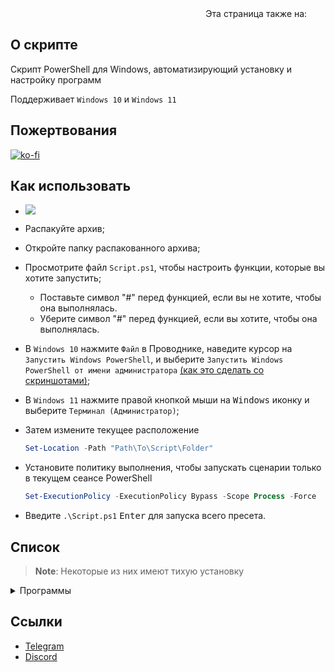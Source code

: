 <div align="right">
  Эта страница также на:
  <a title="English" href="README.md"><img src="https://upload.wikimedia.org/wikipedia/en/a/ae/Flag_of_the_United_Kingdom.svg" height="11px"/></a>
  <a title="Українська" href="README_uk-ua.md"><img src="https://upload.wikimedia.org/wikipedia/commons/4/49/Flag_of_Ukraine.svg" height="11px"/></a>
</div>

## О скрипте

Скрипт PowerShell для Windows, автоматизирующий установку и настройку программ

Поддерживает `Windows 10` и `Windows 11`

## Пожертвования

[![ko-fi](https://www.ko-fi.com/img/githubbutton_sm.svg)](https://ko-fi.com/lowlife)

## Как использовать

* <a href="https://github.com/lowl1f3/Script/archive/refs/heads/main.zip"><img src="https://img.shields.io/badge/Скачать-%20ZIP-green&?style=for-the-badge"/></a>
* Распакуйте архив;
* Откройте папку распакованного архива;
* Просмотрите файл `Script.ps1`, чтобы настроить функции, которые вы хотите запустить;
  * Поставьте символ "#" перед функцией, если вы не хотите, чтобы она выполнялась.
  * Уберите символ "#" перед функцией, если вы хотите, чтобы она выполнялась.
* В `Windows 10` нажмите `Файл` в Проводнике, наведите курсор на `Запустить Windows PowerShell`, и выберите `Запустить Windows PowerShell от имени администратора` [(как это сделать со скриншотами)](https://www.howtogeek.com/662611/9-ways-to-open-powershell-in-windows-10/);
* В `Windows 11` нажмите правой кнопкой мыши на <kbd>Windows</kbd> иконку и выберите `Терминал (Администратор)`;
* Затем измените текущее расположение

  ```powershell
  Set-Location -Path "Path\To\Script\Folder"
  ```

* Установите политику выполнения, чтобы запускать сценарии только в текущем сеансе PowerShell

  ```powershell
  Set-ExecutionPolicy -ExecutionPolicy Bypass -Scope Process -Force
  ```

* Введите `.\Script.ps1` <kbd>Enter</kbd> для запуска всего пресета.

## Список

> **Note**: Некоторые из них имеют тихую установку

<details>
  <summary>Программы</summary>

* [Telegram](https://desktop.telegram.org)
* [Spotify](https://www.spotify.com/download/windows)
* [Discord](https://discord.com/download)
  * [Better Discord](https://betterdiscord.app), [плагины](https://github.com/lowl1f3/Script/blob/main/src/Module/Source.psm1#L178) и [темы](https://github.com/lowl1f3/Script/blob/main/src/Module/Source.psm1#L285)
* [Steam](https://store.steampowered.com/about)
* [Google Chrome](https://chromeenterprise.google/browser/download/#windows-tab)
* [NanaZip](https://github.com/M2Team/NanaZip)
* [Кастомный курсор](https://www.deviantart.com/jepricreations/art/Windows-11-Cursors-Concept-v2-886489356)
* [Notepad++](https://notepad-plus-plus.org/downloads)
* [GitHub Desktop](https://desktop.github.com)
* [Visual Stutio](https://visualstudio.microsoft.com/#vs-section)
* [Visual Stutio Code](https://code.visualstudio.com/Download)
* [TeamSpeak 3](https://teamspeak.com/en/downloads)
* [qBittorrent](https://www.qbittorrent.org/download.php)
* [Adobe Creative Cloud](https://creativecloud.adobe.com/en/apps/download/creative-cloud)
* [Java 8(JRE)](https://www.java.com/en/download) и [Java 19(JDK)](https://www.oracle.com/java/technologies/downloads/#jdk19-windows)
* [WireGuard](https://www.wireguard.com/install)
* [Настраиваемый](https://github.com/farag2/Office) Microsoft Office
  * Word, Excel, PowerPoint, Outlook
* [Sophia Script](https://github.com/farag2/Sophia-Script-for-Windows)
  * [Системные требования](https://github.com/farag2/Sophia-Script-for-Windows#system-requirements)
</details>

## Ссылки

* [Telegram](https://t.me/lowlif3)
* [Discord](https://discord.com/users/330825971835863042)
